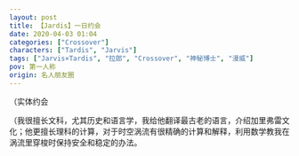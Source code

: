 ```yaml
---
layout: post
title: 【Jardis】一日约会
date: 2020-04-03 01:04
categories: ["Crossover"]
characters: ["Tardis", "Jarvis"]
tags: ["Jarvis×Tardis", "拉郎", "Crossover", "神秘博士", "漫威"]
pov: 第一人称
origin: 名人朋友圈
---
```


（实体约会

（我很擅长文科，尤其历史和语言学，我给他翻译最古老的语言，介绍加里弗雷文化；他更擅长理科的计算，对于时空涡流有很精确的计算和解释，利用数学教我在涡流里穿梭时保持安全和稳定的办法。
